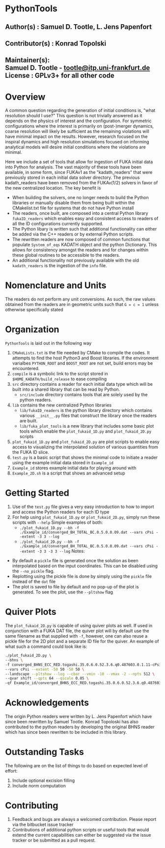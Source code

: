 # PythonTools

## Author(s)    : Samuel D. Tootle,  L. Jens Papenfort
## Contributor(s) : Konrad Topolski

Maintainer(s):  
Samuel D. Tootle - tootle@itp.uni-frankfurt.de  
License      : GPLv3+ for all other code  
--------------------------------------------------------------------------

# Overview

A common question regarding the generation of initial conditions is, 
"what resolution should I use?" This question is
not trivially answered as it depends on the physics of interest and the configuration.
For symmetric configurations where the interest is primarily on (post-)merger dynamics,
coarse resolution will likely be sufficient as the remaining violations will have minimal
impact on the results. However, research focused on the inspiral dynamics and high resolution
simulations focused on informing analytical models will desire initial conditions where
the violations are minimal.

Here we include a set of tools that allow for ingestion of FUKA initial data into Python 
for analysis. The vast majority of these tools have been available, in some form, since FUKAv1 
as the "kadath_readers" that were previously stored in each initial data solver directory. 
The previous kadath_readers have been removed from the FUKAv(1/2) solvers in favor of the
new centralized location.  The key benefit is

* When building the solvers, one no longer needs to build the Python libraries or manually
disable them from being built within the CMakelist.txt file for systems that do not have 
Python install
* The readers, once built, are composed into a central Python library `fukaID_readers` which
enables easy and consistent access to readers of all the ID configurations currently supported.
* The Python libary is written such that additional functionality can either be added via
the C++ readers or by external Python scripts.
* The rewritten readers are now composed of common functions that populate `System_of_eqs` 
KADATH object and the python Dictionary.  This allows for consistency amongst the readers and
for changes within these global routines to be accessible to the readers.
* An additional functionality not previously available with the old `kadath_readers` is the
ingestion of the `info` file.

# Nomenclature and Units

The readers do not perform any unit conversions.  As such, the raw values obtained from the readers are in geometric units such that `G = c = 1` unless otherwise specifically stated


# Organization

`PythonTools` is laid out in the following way

1. `CMakeLists.txt` is the file needed by CMake to compile the codes.  It attempts to find
the host Python3 and Boost libraries.  If the environment varialbes `PYTHON_ROOT` and `BOOST_ROOT`
are not set, build errors may be encountered.
2. `compile` is a symbolic link to the script stored in `$HOME_KADATH/build_release` to ease compiling
3. `src` directory contains a reader for each initial data type which will be built into a 
shared library that can be read by Python.
    * `src/include` directory contains tools that are solely used by the python readers.
1. `lib` contains the new centralized Python libraries
    * `lib/fukaID_readers` is the python library directory which contains various `__init__.py`
    files that construct the library once the readers are built.
    * `lib/fuka_plot_tools` is a new library that includes some basic plot tools which enable
    the `plot_fukaid_1D.py` and `plot_fukaid_2D.py` scripts
1. `plot_fukaid_1D.py` and `plot_fukaid_2D.py` are plot scripts to enable easy access to
visualizing the interpolated solution of various quantities from the FUKA ID slice.
1. `test.py` is a basic script that shows the minimal code to initiate a reader using the example
initial data stored in `Example_id`
1. `Example_id` stores example initial data for playing around with
1. `Example_2D.sh` is a script that shows an advanced setup

# Getting Started

1. Use of the `test.py` file gives a very easy introduction to how to import and access
the Python readers for each ID type
2. For help using `plot_fukaid_1D.py` or `plot_fukaid_2D.py`, simply run these scripts with `--help`
Simple examples of both:
    * ```./plot_fukaid_1D.py --bh -f ./Example_id/converged_BH_TOTAL_BC.0.5.0.0.09.dat --vars cPsi --extent -3 3 --log```
    * ```./plot_fukaid_2D.py --bh -f ./Example_id/converged_BH_TOTAL_BC.0.5.0.0.09.dat --vars cPsi --extent -3 3 -3 3 --log```
Notes:
* By default a `pickle` file is generated once the solution as been interpolated based on the input
coordinates.  This can be disabled using the `--no_pickle` flag.
* Replotting using the pickle file is done by simply using the `pickle` file instead of 
the `dat` file
* The plot is saved to file by default and no pop-up of the plot is generated.  To see the plot,
use the `--pltshow` flag

# Quiver Plots

The `plot_fukaid_2D.py` is capable of using quiver plots as well.  If used in conjunction with a
FUKA DAT file, the quiver plot will by default use the same filename as that supplied with `-f`,
however, one can also reuse a pickle file for the 2D plot and a separate ID file for the quiver.
An example of what such a command could look like is:
```bash
./plot_fukaid_2D.py \
--bhns \
-f converged_BHNS_ECC_RED.togashi.35.0.6.0.52.3.6.q0.487603.0.1.11-cPsi_2D.pickle \
--vars cPsi --extent -50 50 -50 50 \
--landscape --pltshow --log --cbar --vmin -10 --vmax -2 --npts 512 \
--qvar shift --qpts 64 --qscale 0.05 \
-qf Example_id/converged_BHNS_ECC_RED.togashi.35.0.6.0.52.3.6.q0.487603.0.1.11.dat
```


# Acknowledgements

The origin Python readers were written by L. Jens Papenfort which have since been rewritten by Samuel Tootle.  Konrad Topoloski has also contributed to the python readers by developing the original BHNS reader which has since been rewritten to be included in this library.

# Outstanding Tasks

The following are on the list of things to do based on expected level of effort:

1. Include optional excision filling
1. Include norm computation

# Contributing

1. Feedback and bugs are always a welcomed contribution.  Please report via the bitbucket issue
tracker
2. Contributions of additional python scripts or useful tools that would extend the current
capabilities can either be suggested via the issue tracker or be submitted as a pull request.